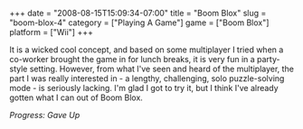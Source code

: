 +++
date = "2008-08-15T15:09:34-07:00"
title = "Boom Blox"
slug = "boom-blox-4"
category = ["Playing A Game"]
game = ["Boom Blox"]
platform = ["Wii"]
+++

It is a wicked cool concept, and based on some multiplayer I tried when a co-worker brought the game in for lunch breaks, it is very fun in a party-style setting.  However, from what I've seen and heard of the multiplayer, the part I was really interested in - a lengthy, challenging, solo puzzle-solving mode - is seriously lacking.  I'm glad I got to try it, but I think I've already gotten what I can out of Boom Blox.

<i>Progress: Gave Up</i>